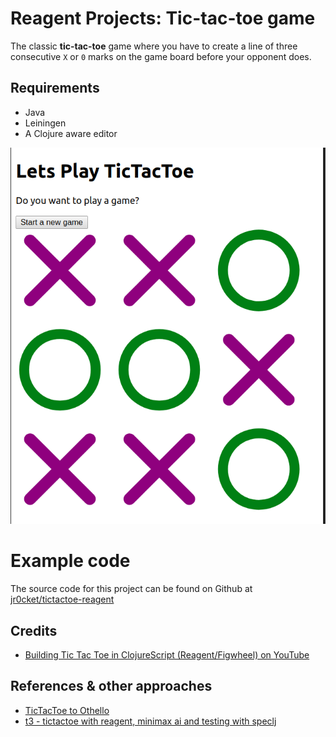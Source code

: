 # Reagent Projects: Tic-tac-toe game

The classic **tic-tac-toe** game where you have to create a line of three consecutive `X` or `0` marks on the game board before your opponent does.

## Requirements

* Java
* Leiningen
* A Clojure aware editor


![tictactoe in ClojureScript - with reagent and Scalable Vector Graphics (SVg)](/images/reagent-tictactoe-game-example.png)


# Example code

The source code for this project can be found on Github at [jr0cket/tictactoe-reagent](https://github.com/jr0cket/tictactoe-reagent)


## Credits

* [Building Tic Tac Toe in ClojureScript (Reagent/Figwheel) on YouTube](https://www.youtube.com/watch?v=pIiOgTwjbes)


## References & other approaches

* [TicTacToe to Othello](https://www.youtube.com/watch?v=7fYmxt29Id4)
* [t3 - tictactoe with reagent, minimax ai and testing with speclj](https://github.com/gadfly361/reagent-tic-tac-toe)
